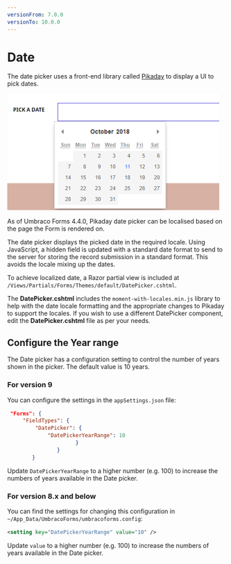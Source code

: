 ```yaml
---
versionFrom: 7.0.0
versionTo: 10.0.0
---
```


# Date

The date picker uses a front-end library called [Pikaday](https://github.com/dbushell/Pikaday) to display a UI to pick dates.

![Date picker on frontend](images/date-picker.png)

As of Umbraco Forms 4.4.0, Pikaday date picker can be localised based on the page the Form is rendered on.

The date picker displays the picked date in the required locale. Using JavaScript, a hidden field is updated with a standard date format to send to the server for storing the record submission in a standard format. This avoids the locale mixing up the dates.

To achieve localized date, a Razor partial view is included at `/Views/Partials/Forms/Themes/default/DatePicker.cshtml`.

The **DatePicker.cshtml** includes the `moment-with-locales.min.js` library to help with the date locale formatting and the appropriate changes to Pikaday to support the locales. If you wish to use a different DatePicker component, edit the **DatePicker.cshtml** file as per your needs.

## Configure the Year range

The Date picker has a configuration setting to control the number of years shown in the picker. The default value is 10 years.

### For version 9

You can configure the settings in the `appSettings.json` file:

```json
 "Forms": {
     "FieldTypes": {
         "DatePicker": {
             "DatePickerYearRange": 10
                      }
                }
        }
```

Update `DatePickerYearRange` to a higher number (e.g. 100) to increase the numbers of years available in the Date picker.

### For version 8.x and below

You can find the settings for changing this configuration in `~/App_Data/UmbracoForms/umbracoforms.config`:

```xml
<setting key="DatePickerYearRange" value="10" />
```

Update `value` to a higher number (e.g. 100) to increase the numbers of years available in the Date picker.